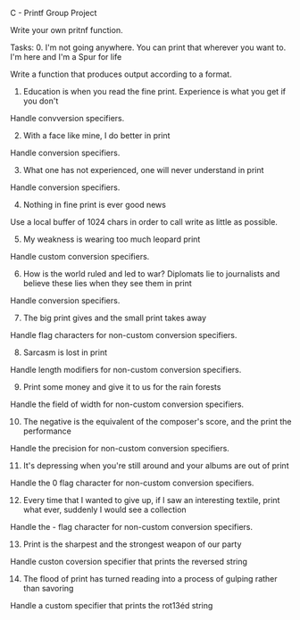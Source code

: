 C - Printf Group Project

Write your own pritnf function.

Tasks:
0. I'm not going anywhere. You can print that wherever you want to. I'm here and I'm a Spur for life 

 Write a function that produces output according to a format.

1. Education is when you read the fine print. Experience is what you get if you don't 
 
 Handle convversion specifiers.

2. With a face like mine, I do better in print 

  Handle conversion specifiers.

3. What one has not experienced, one will never understand in print

  Handle conversion specifiers.

4. Nothing in fine print is ever good news

  Use a local buffer of 1024 chars in order to call write as little as possible.

5. My weakness is wearing too much leopard print 

  Handle custom conversion specifiers.

6. How is the world ruled and led to war? Diplomats lie to journalists and believe these lies when they see them in print 

  Handle conversion specifiers.

7. The big print gives and the small print takes away

  Handle flag characters for non-custom conversion specifiers.

8. Sarcasm is lost in print 

  Handle length modifiers for non-custom conversion specifiers.

9. Print some money and give it to us for the rain forests 

  Handle the field of width for non-custom conversion specifiers.

10. The negative is the equivalent of the composer's score, and the print the performance 

  Handle the precision for non-custom conversion specifiers.

11. It's depressing when you're still around and your albums are out of print

  Handle the 0 flag character for non-custom conversion specifiers.

12. Every time that I wanted to give up, if I saw an interesting textile, print what ever, suddenly I would see a collection 
  
  Handle the - flag character for non-custom conversion specifiers.

13. Print is the sharpest and the strongest weapon of our party 
  
  Handle custon coversion specifier that prints the reversed string

14. The flood of print has turned reading into a process of gulping rather than savoring

  Handle a custom specifier that prints the rot13éd string
